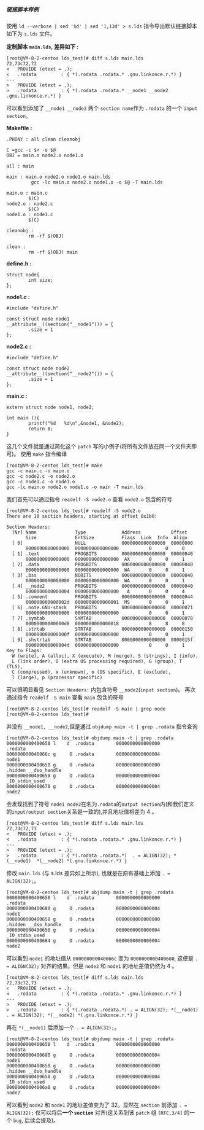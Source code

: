 ##### 链接脚本样例
使用 `ld --verbose | sed '$d' | sed '1,13d' > s.lds` 指令导出默认链接脚本如下为 `s.lds` 文件。

**定制脚本 `main.lds`, 差异如下 :**
```
[root@VM-8-2-centos lds_test]# diff s.lds main.lds
72,73c72,73
<   PROVIDE (etext = .);
<   .rodata         : { *(.rodata .rodata.* .gnu.linkonce.r.*) }
---
>   PROVIDE (etext = .);
>   .rodata         : { *(.rodata .rodata.* __node1 __node2 .gnu.linkonce.r.*) }
```
可以看到添加了 `__node1 __node2` 两个 `section name`作为 `.rodata` 的一个 `input section`。

**Makefile :**
```
.PHONY : all clean cleanobj

C =gcc -c $< -o $@
OBJ = main.o node2.o node1.o

all : main

main : main.o node2.o node1.o main.lds
         gcc -lc main.o node2.o node1.o -o $@ -T main.lds

main.o : main.c
        $(C)
node2.o : node2.c
        $(C)
node1.o : node1.c
        $(C)

cleanobj :
        rm -rf $(OBJ)

clean :
        rm -rf $(OBJ) main
```
**define.h :**
```
struct node{
        int size;
};
```
**node1.c :**
```
#include "define.h"

const struct node node1
__attribute__((section("__node1"))) = {
        .size = 1
};
```
**node2.c :**
```
#include "define.h"

const struct node node2
__attribute__((section("__node2"))) = {
        .size = 1
};
```
**main.c :**
```#include <stdio.h>
extern struct node node1, node2;

int main (){
        printf("%d   %d\n",&node1, &node2);
        return 0;
}
```
这几个文件就是通过简化这个 `patch` 写的小例子(将所有文件放在同一个文件夹即可)。
使用 `make` 指令编译
```
[root@VM-8-2-centos lds_test]# make
gcc -c main.c -o main.o
gcc -c node2.c -o node2.o
gcc -c node1.c -o node1.o
gcc -lc main.o node2.o node1.o -o main -T main.lds
```
我们首先可以通过指令 `readelf -S node2.o` 查看 `node2.o` 包含的符号
```
[root@VM-8-2-centos lds_test]# readelf -S node2.o
There are 10 section headers, starting at offset 0x1b0:

Section Headers:
  [Nr] Name              Type             Address           Offset
       Size              EntSize          Flags  Link  Info  Align
  [ 0]                   NULL             0000000000000000  00000000
       0000000000000000  0000000000000000           0     0     0
  [ 1] .text             PROGBITS         0000000000000000  00000040
       0000000000000000  0000000000000000  AX       0     0     1
  [ 2] .data             PROGBITS         0000000000000000  00000040
       0000000000000000  0000000000000000  WA       0     0     1
  [ 3] .bss              NOBITS           0000000000000000  00000040
       0000000000000000  0000000000000000  WA       0     0     1
  [ 4] __node2           PROGBITS         0000000000000000  00000040
       0000000000000004  0000000000000000   A       0     0     4
  [ 5] .comment          PROGBITS         0000000000000000  00000044
       000000000000002d  0000000000000001  MS       0     0     1
  [ 6] .note.GNU-stack   PROGBITS         0000000000000000  00000071
       0000000000000000  0000000000000000           0     0     1
  [ 7] .symtab           SYMTAB           0000000000000000  00000078
       00000000000000d8  0000000000000018           8     8     8
  [ 8] .strtab           STRTAB           0000000000000000  00000150
       000000000000000f  0000000000000000           0     0     1
  [ 9] .shstrtab         STRTAB           0000000000000000  0000015f
       000000000000004d  0000000000000000           0     0     1
Key to Flags:
  W (write), A (alloc), X (execute), M (merge), S (strings), I (info),
  L (link order), O (extra OS processing required), G (group), T (TLS),
  C (compressed), x (unknown), o (OS specific), E (exclude),
  l (large), p (processor specific)
```
可以很明显看见 `Section Headers:` 内包含符号 `__node2`(`input section`)。
再次通过指令 `readelf -S main` 查看 `main` 包含的符号
```
[root@VM-8-2-centos lds_test]# readelf -S main | grep node
[root@VM-8-2-centos lds_test]#
```
并没有 `__node1, __node2`,但是通过 `objdump main -t | grep .rodata` 指令查询
```
[root@VM-8-2-centos lds_test]# objdump main -t | grep .rodata
0000000000400650 l    d  .rodata        0000000000000000              .rodata
000000000040066c g     O .rodata        0000000000000004              node1
0000000000400658 g     O .rodata        0000000000000000              .hidden __dso_handle
0000000000400650 g     O .rodata        0000000000000004              _IO_stdin_used
0000000000400670 g     O .rodata        0000000000000004              node2
```
会发现找到了符号 `node1 node2`在名为`.rodata`的`output section`内(和我们定义的`input/output section`关系是一致的),并且地址值相差为 4 。
```
[root@VM-8-2-centos lds_test]# diff s.lds main.lds
72,73c72,73
<   PROVIDE (etext = .);
<   .rodata         : { *(.rodata .rodata.* .gnu.linkonce.r.*) }
---
>   PROVIDE (etext = .);
>   .rodata         : { *(.rodata .rodata.*)  . = ALIGN(32); *(__node1)  *(__node2) *(.gnu.linkonce.r.*) }
```
修改 `main.lds` (与 s.lds 差异如上所示), 也就是在原有基础上添加 `. = ALIGN(32);`。
```
[root@VM-8-2-centos lds_test]# objdump main -t | grep .rodata
0000000000400650 l    d  .rodata        0000000000000000              .rodata
0000000000400680 g     O .rodata        0000000000000004              node1
0000000000400658 g     O .rodata        0000000000000000              .hidden __dso_handle
0000000000400650 g     O .rodata        0000000000000004              _IO_stdin_used
0000000000400684 g     O .rodata        0000000000000004              node2
```
可以看到 `node1` 的地址值从 `000000000040066c` 变为 `0000000000400680`, 这便是 `. = ALIGN(32);` 对齐的结果。但是 `node2` 和 `node1` 的地址差值仍然为 4 。
```
[root@VM-8-2-centos lds_test]# diff s.lds main.lds
72,73c72,73
<   PROVIDE (etext = .);
<   .rodata         : { *(.rodata .rodata.* .gnu.linkonce.r.*) }
---
>   PROVIDE (etext = .);
>   .rodata         : { *(.rodata .rodata.*) . = ALIGN(32); *(__node1) . = ALIGN(32); *(__node2) *(.gnu.linkonce.r.*) }
```
再在 `*(__node1)` 后添加一个 `. = ALIGN(32);`。
```
[root@VM-8-2-centos lds_test]# objdump main -t | grep .rodata
0000000000400650 l    d  .rodata        0000000000000000              .rodata
0000000000400680 g     O .rodata        0000000000000004              node1
0000000000400658 g     O .rodata        0000000000000000              .hidden __dso_handle
0000000000400650 g     O .rodata        0000000000000004              _IO_stdin_used
00000000004006a0 g     O .rodata        0000000000000004              node2
```
可以看到 `node2` 和 `node1` 的地址差值变为了 32。显然在 `section` 前添加 `. = ALIGN(32);` 仅可以将后**一个 `section`** 对齐(这关系到该 `patch` 组 `[RFC,3/4]` 的一个 `bug`, 后续会提及)。